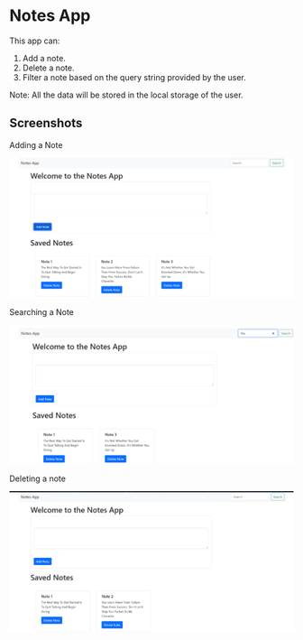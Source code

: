 # Notes App
This app can:
1. Add a note.
2. Delete a note.
3. Filter a note based on the query string provided by the user.

Note: All the data will be stored in the local storage of the user.
## Screenshots  
Adding a Note  

![alt text](https://raw.githubusercontent.com/muskan399/Js-apps/main/Notes-App/add-note.png "Logo Title Text 1")

Searching a Note

![alt text](https://raw.githubusercontent.com/muskan399/Js-apps/main/Notes-App/search-note.png "Logo Title Text 1")

Deleting a note

![alt text](https://raw.githubusercontent.com/muskan399/Js-apps/main/Notes-App/delete-note.png "Logo Title Text 1")

